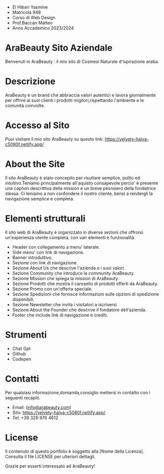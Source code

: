 - El Hibari Yasmine
- Matricola 948
- Corso di Web Design 
- Prof.Baccan Matteo
- Anno Accademico 2023/2024
  
# AraBeauty Sito Aziendale

Benvenuti in AraBeauty : il mio sito di Cosmesi Naturale d'ispirazione araba.

# Descrizione

AraBeauty è un brand che abbraccia valori autentici e lavora giornalmente per offrire ai suoi clienti i prodotti migliori,rispettando l'ambiente e le comunità coinvolte.

# Accesso al Sito

Puoi visitare il mio sito AraBeauty su questo link: https://velvety-halva-c5080f.netlify.app/


# About the Site

Il sito AraBeauty è stato concepito per risultare semplice, pulito ed intuitivo.Teniamo principalmente all'aquisto consapevole percio' è presente una caption descrittiva della mission e un breve pesnsiero della fondatrice stessa. Ci teniamo a non confondere il nostro cliente, bensì a rendergli la navigazione semplice e completa.


# Elementi strutturali
Il sito web di AraBeauty è organizzato in diverse sezioni che offrono un'esperienza utente completa, con vari elementi e funzionalità. 

* Header con collegamento a menu' laterale.
* Side menu' con link di navigazione.
* Banner introduttivo.
* Sezione con link di navigazione.
* Sezione About Us che descrive l'azienda e i suoi valori.
* Sezione Community che introduce la community AraBeauty.
* Sezione Mission che spiega la mission di AraBeauty.
* Sezione Prodotti che mostra il carosello di prodotti offerti da AraBeauty.
* Sezione Promo con un'offerta speciale.
* Sezione Spedizioni che fornisce informazioni sulle opzioni di spedizione disponibili.
* Sezione Newsletter che invita i visitatori a iscriversi.
* Sezione About the Founder che descrive il fondatore dell'azienda.
* Footer che include link di navigazione e crediti.


# Strumenti
* Chat Gpt
* Github
* Codepen

# Contatti
Per qualsiasi informazione,domanda,consiglio mettersi in contatto con i seguenti recapiti.

- Email: (info@arabeauty.com)
- Sito: 	https://velvety-halva-c5080f.netlify.app/
- Tel: +39 329 976 4612

# License

Il contenuto di questo portfolio è soggetto alla [Nome della Licenza]. Consulta il file LICENSE per ulteriori dettagli.

Grazie per esserti interessato ad AraBeauty! 

